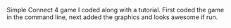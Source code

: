 Simple Connect 4 game I coded along with a tutorial. First coded the game in the command line, 
next added the graphics and looks awesome if run. 
